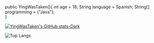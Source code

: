public YingWasTaken(){
  int age = 18;
  String language = Spanish;
  String[] programming = {"Java"};  
}



<!--Github Stats-->
[![YingWasTaken's GitHub stats-Dark](https://github-readme-stats.vercel.app/api?username=YingWasTaken&show_icons=true&theme=monokai)](https://github.com/YingWasTaken/github-readme-stats#gh-dark-mode-only)

![Top Langs](https://github-readme-stats.vercel.app/api/top-langs/?username=YingWasTaken&layout=compact&theme=monokai)

